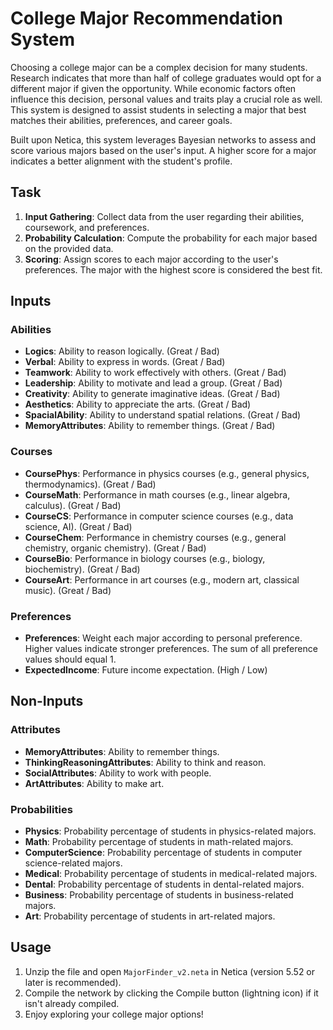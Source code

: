 # College Major Recommendation System

Choosing a college major can be a complex decision for many students. Research indicates that more than half of college graduates would opt for a different major if given the opportunity. While economic factors often influence this decision, personal values and traits play a crucial role as well. This system is designed to assist students in selecting a major that best matches their abilities, preferences, and career goals.

Built upon Netica, this system leverages Bayesian networks to assess and score various majors based on the user's input. A higher score for a major indicates a better alignment with the student's profile.

## Task

1. **Input Gathering**: Collect data from the user regarding their abilities, coursework, and preferences.
2. **Probability Calculation**: Compute the probability for each major based on the provided data.
3. **Scoring**: Assign scores to each major according to the user's preferences. The major with the highest score is considered the best fit.

## Inputs

### Abilities
- **Logics**: Ability to reason logically. (Great / Bad)
- **Verbal**: Ability to express in words. (Great / Bad)
- **Teamwork**: Ability to work effectively with others. (Great / Bad)
- **Leadership**: Ability to motivate and lead a group. (Great / Bad)
- **Creativity**: Ability to generate imaginative ideas. (Great / Bad)
- **Aesthetics**: Ability to appreciate the arts. (Great / Bad)
- **SpacialAbility**: Ability to understand spatial relations. (Great / Bad)
- **MemoryAttributes**: Ability to remember things. (Great / Bad)

### Courses
- **CoursePhys**: Performance in physics courses (e.g., general physics, thermodynamics). (Great / Bad)
- **CourseMath**: Performance in math courses (e.g., linear algebra, calculus). (Great / Bad)
- **CourseCS**: Performance in computer science courses (e.g., data science, AI). (Great / Bad)
- **CourseChem**: Performance in chemistry courses (e.g., general chemistry, organic chemistry). (Great / Bad)
- **CourseBio**: Performance in biology courses (e.g., biology, biochemistry). (Great / Bad)
- **CourseArt**: Performance in art courses (e.g., modern art, classical music). (Great / Bad)

### Preferences
- **Preferences**: Weight each major according to personal preference. Higher values indicate stronger preferences. The sum of all preference values should equal 1.
- **ExpectedIncome**: Future income expectation. (High / Low)

## Non-Inputs

### Attributes
- **MemoryAttributes**: Ability to remember things.
- **ThinkingReasoningAttributes**: Ability to think and reason.
- **SocialAttributes**: Ability to work with people.
- **ArtAttributes**: Ability to make art.

### Probabilities
- **Physics**: Probability percentage of students in physics-related majors.
- **Math**: Probability percentage of students in math-related majors.
- **ComputerScience**: Probability percentage of students in computer science-related majors.
- **Medical**: Probability percentage of students in medical-related majors.
- **Dental**: Probability percentage of students in dental-related majors.
- **Business**: Probability percentage of students in business-related majors.
- **Art**: Probability percentage of students in art-related majors.

## Usage

1. Unzip the file and open `MajorFinder_v2.neta` in Netica (version 5.52 or later is recommended).
2. Compile the network by clicking the Compile button (lightning icon) if it isn't already compiled.
3. Enjoy exploring your college major options!